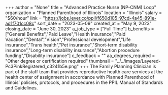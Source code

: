 +++
author = "None"
title = "Advanced Practice Nurse (NP-CNM) Loop"
organization = "Planned Parenthood of Illinois"
location = "Illinois"
salary = "$60/hour"
link = "https://jobs.lever.co/ppil/f650d105-97cd-4a45-891e-ad1f701cc08c"
sort_date = "2023-05-09"
created_at = "May 9, 2023"
closing_date = "June 30, 2023"
a_job_type = ["Full Time"]
b_benefits = ["General Benefits","Paid Leave","Health Insurance","Paid Vacation","Dental","Vision","Professional development","Life insurance","Trans health","Pet insurance","Short-term disability insurance","Long-term disability insurance","Abortion procedure funding","Disability insurance"]
c_feedback = ""
aa_degrees_required = "Other degree or certification required"
thumbnail = "../../images/Layered-Pc3PinkRegistered_c3241b5e.png"
+++
The Family Planning Clinician is part of the staff team that provides reproductive health care services at the health center of assignment in accordance with Planned Parenthood of Illinois’ policies, protocols, and procedures in the PPIL Manual of Standards and Guidelines.